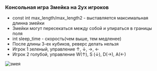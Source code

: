 ### Консольная игра Змейка на 2ух игроков				
 - const int max_length/max_length2 - выставляется максимальная длинна змейки 
- Змейки могут пересекаться между собой и упираться в границы поля 
 -  int sleep_time - скорость(чем выше, тем медленее) 
  - После длины 3-ех кубиков, реверс делать нельзя 
 - Игрок 1 зеленый, управление  ↑, ↓, ->, <- 
 - Игрок 2 голубой, управление  W(↑), S (↓), D(->), A(<-)

   
![змея](https://github.com/yuriykornienko/Snake-for-2-players/assets/135270951/cd7aad82-9a8d-4705-9fd4-dad464c0ccd8)
